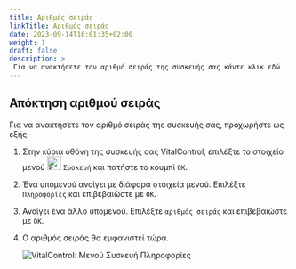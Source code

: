 ```yaml
---
title: Αριθμός σειράς
linkTitle: Αριθμός σειράς
date: 2023-09-14T10:01:35+02:00
weight: 1
draft: false
description: >
 Για να ανακτήσετε τον αριθμό σειράς της συσκευής σας κάντε κλικ εδώ
---
```

## Απόκτηση αριθμού σειράς

Για να ανακτήσετε τον αριθμό σειράς της συσκευής σας, προχωρήστε ως εξής:

1. Στην κύρια οθόνη της συσκευής σας VitalControl, επιλέξτε το στοιχείο μενού <img src="/icons/device.svg" width="25" align="bottom" alt="Συσκευή" />  `Συσκευή` και πατήστε το κουμπί `OK`.

2. Ένα υπομενού ανοίγει με διάφορα στοιχεία μενού. Επιλέξτε `Πληροφορίες` και επιβεβαιώστε με `OK`.

3. Ανοίγει ένα άλλο υπομενού. Επιλέξτε `αριθμός σειράς` και επιβεβαιώστε με `OK`.

4. Ο αριθμός σειράς θα εμφανιστεί τώρα.

   ![VitalControl: Μενού Συσκευή Πληροφορίες](../images/serialnumber.png "Απόκτηση αριθμού σειράς")

